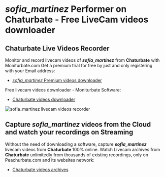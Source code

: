 # _sofia_martinez_ Performer on Chaturbate - Free LiveCam videos downloader

## Chaturbate Live Videos Recorder

Monitor and record livecam videos of **_sofia_martinez_** from **Chaturbate** with Moniturbate.com
Get a premium trial for free by just and only registering with your Email address:
* [_sofia_martinez_ Premium videos downloader](https://moniturbate.com/request-demo-licence-key.html)

Free livecam videos downloader - Moniturbate Software:
* [Chaturbate videos downloader](https://moniturbate.com/moniturbate-download-software.html)

![_sofia_martinez_ livecam videos recorder](https://peachurnet.com/templates/moniturbate-software.png)


## Capture _sofia_martinez_ videos from the Cloud and watch your recordings on Streaming

Without the need of downloading a software, capture **_sofia_martinez_** livecam videos from **Chaturbate** 100% online.
Watch Livecam archives from **Chaturbate** unlimitedly from thousands of existing recordings, only on Peachurbate.com and its websites network:
* [Chaturbate videos archives](https://peachurnet.com/)